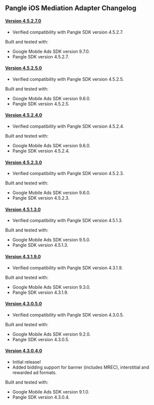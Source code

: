 ## Pangle iOS Mediation Adapter Changelog

#### [Version 4.5.2.7.0](https://dl.google.com/googleadmobadssdk/mediation/ios/pangle/PangleAdapter-4.5.2.7.0.zip)
- Verified compatibility with Pangle SDK version 4.5.2.7.

Built and tested with:
- Google Mobile Ads SDK version 9.7.0.
- Pangle SDK version 4.5.2.7.

#### [Version 4.5.2.5.0](https://dl.google.com/googleadmobadssdk/mediation/ios/pangle/PangleAdapter-4.5.2.5.0.zip)
- Verified compatibility with Pangle SDK version 4.5.2.5.

Built and tested with:
- Google Mobile Ads SDK version 9.6.0.
- Pangle SDK version 4.5.2.5.

#### [Version 4.5.2.4.0](https://dl.google.com/googleadmobadssdk/mediation/ios/pangle/PangleAdapter-4.5.2.4.0.zip)
- Verified compatibility with Pangle SDK version 4.5.2.4.

Built and tested with:
- Google Mobile Ads SDK version 9.6.0.
- Pangle SDK version 4.5.2.4.

#### [Version 4.5.2.3.0](https://dl.google.com/googleadmobadssdk/mediation/ios/pangle/PangleAdapter-4.5.2.3.0.zip)
- Verified compatibility with Pangle SDK version 4.5.2.3.

Built and tested with:
- Google Mobile Ads SDK version 9.6.0.
- Pangle SDK version 4.5.2.3.

#### [Version 4.5.1.3.0](https://dl.google.com/googleadmobadssdk/mediation/ios/pangle/PangleAdapter-4.5.1.3.0.zip)
- Verified compatibility with Pangle SDK version 4.5.1.3.

Built and tested with:
- Google Mobile Ads SDK version 9.5.0.
- Pangle SDK version 4.5.1.3.

#### [Version 4.3.1.9.0](https://dl.google.com/googleadmobadssdk/mediation/ios/pangle/PangleAdapter-4.3.1.9.0.zip)
- Verified compatibility with Pangle SDK version 4.3.1.9.

Built and tested with:
- Google Mobile Ads SDK version 9.3.0.
- Pangle SDK version 4.3.1.9.

#### [Version 4.3.0.5.0](https://dl.google.com/googleadmobadssdk/mediation/ios/pangle/PangleAdapter-4.3.0.5.0.zip)
- Verified compatibility with Pangle SDK version 4.3.0.5.

Built and tested with:
- Google Mobile Ads SDK version 9.2.0.
- Pangle SDK version 4.3.0.5.

#### [Version 4.3.0.4.0](https://dl.google.com/googleadmobadssdk/mediation/ios/pangle/PangleAdapter-4.3.0.4.0.zip)
- Initial release!
- Added bidding support for banner (includes MREC), interstitial and rewarded ad formats.

Built and tested with:
- Google Mobile Ads SDK version 9.1.0.
- Pangle SDK version 4.3.0.4.
